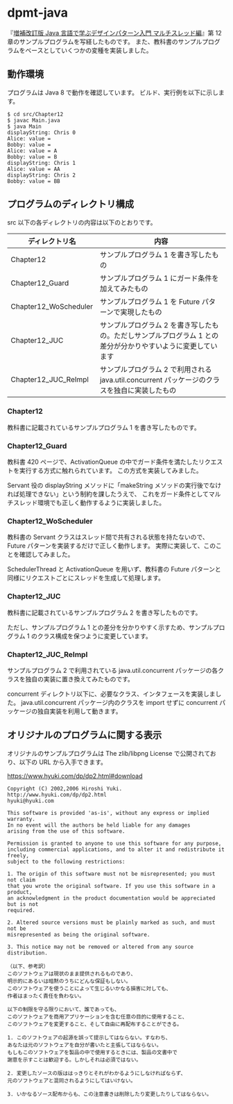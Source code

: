 # dpmt-java

『[増補改訂版 Java 言語で学ぶデザインパターン入門 マルチスレッド編](https://www.hyuki.com/dp/dp2.html)』第 12 章のサンプルプログラムを写経したものです。
また、教科書のサンプルプログラムをベースとしていくつかの変種を実装しました。

## 動作環境

プログラムは Java 8 で動作を確認しています。
ビルド、実行例を以下に示します。

```
$ cd src/Chapter12
$ javac Main.java
$ java Main
displayString: Chris 0
Alice: value =
Bobby: value =
Alice: value = A
Bobby: value = B
displayString: Chris 1
Alice: value = AA
displayString: Chris 2
Bobby: value = BB
```

## プログラムのディレクトリ構成

src 以下の各ディレクトリの内容は以下のとおりです。

| ディレクトリ名        | 内容                                                                                                         |
|-----------------------|--------------------------------------------------------------------------------------------------------------|
| Chapter12             | サンプルプログラム 1 を書き写したもの                                                                        |
| Chapter12_Guard       | サンプルプログラム 1 にガード条件を加えてみたもの                                                            |
| Chapter12_WoScheduler | サンプルプログラム 1 を Future パターンで実現したもの                                                        |
| Chapter12_JUC         | サンプルプログラム 2 を書き写したもの。ただしサンプルプログラム 1 との差分が分かりやすいように変更しています |
| Chapter12_JUC_ReImpl  | サンプルプログラム 2 で利用される java.util.concurrent パッケージのクラスを独自に実装したもの                |

### Chapter12

教科書に記載されているサンプルプログラム 1 を書き写したものです。

### Chapter12_Guard

教科書 420 ページで、ActivationQueue の中でガード条件を満たしたリクエストを実行する方式に触れられています。
この方式を実装してみました。

Servant 役の displayString メソッドに「makeString メソッドの実行後でなければ処理できない」という制約を課したうえで、
これをガード条件としてマルチスレッド環境でも正しく動作するように実装しました。

### Chapter12_WoScheduler

教科書の Servant クラスはスレッド間で共有される状態を持たないので、Future パターンを実装するだけで正しく動作します。
実際に実装して、このことを確認してみました。

SchedulerThread と ActivationQueue を用いず、教科書の Future パターンと同様にリクエストごとにスレッドを生成して処理します。

### Chapter12_JUC

教科書に記載されているサンプルプログラム 2 を書き写したものです。

ただし、サンプルプログラム 1 との差分を分かりやすく示すため、サンプルプログラム 1 のクラス構成を保つように変更しています。

### Chapter12_JUC_ReImpl

サンプルプログラム 2 で利用されている java.util.concurrent パッケージの各クラスを独自の実装に置き換えてみたものです。

concurrent ディレクトリ以下に、必要なクラス、インタフェースを実装しました。
java.util.concurrent パッケージ内のクラスを import せずに concurrent パッケージの独自実装を利用して動きます。

## オリジナルのプログラムに関する表示

オリジナルのサンプルプログラムは The zlib/libpng License で公開されており、以下の URL から入手できます。

https://www.hyuki.com/dp/dp2.html#download

```
Copyright (C) 2002,2006 Hiroshi Yuki.
http://www.hyuki.com/dp/dp2.html
hyuki@hyuki.com

This software is provided 'as-is', without any express or implied warranty.
In no event will the authors be held liable for any damages
arising from the use of this software.

Permission is granted to anyone to use this software for any purpose,
including commercial applications, and to alter it and redistribute it freely,
subject to the following restrictions:

1. The origin of this software must not be misrepresented; you must not claim
that you wrote the original software. If you use this software in a product,
an acknowledgment in the product documentation would be appreciated but is not
required.

2. Altered source versions must be plainly marked as such, and must not be
misrepresented as being the original software.

3. This notice may not be removed or altered from any source distribution.

（以下、参考訳）
このソフトウェアは現状のまま提供されるものであり、
明示的にあるいは暗黙のうちにどんな保証もしない。
このソフトウェアを使うことによって生じるいかなる損害に対しても、
作者はまったく責任を負わない。

以下の制限を守る限りにおいて、誰であっても、
このソフトウェアを商用アプリケーションを含む任意の目的に使用すること、
このソフトウェアを変更すること、そして自由に再配布することができる。

1. このソフトウェアの起源を誤って提示してはならない。すなわち、
あなたは元のソフトウェアを自分が書いたと主張してはならない。
もしもこのソフトウェアを製品の中で使用するときには、製品の文書中で
謝意を示すことは歓迎する。しかしそれは必須ではない。

2. 変更したソースの版ははっきりとそれがわかるようにしなければならず、
元のソフトウェアと混同されるようにしてはいけない。

3. いかなるソース配布からも、この注意書きは削除したり変更したりしてはならない。
```
